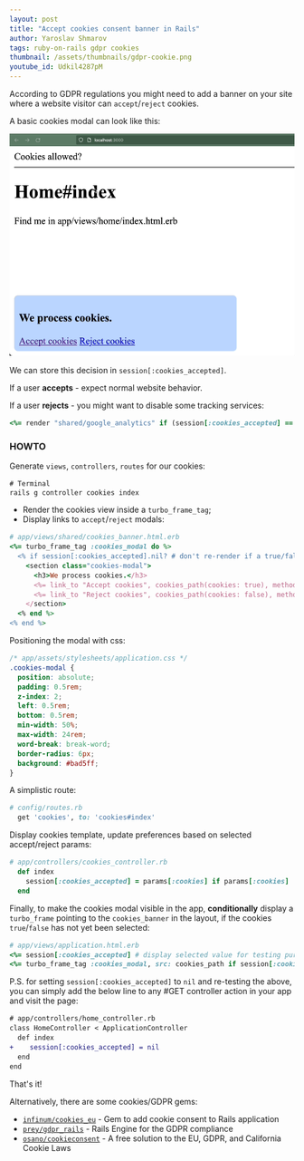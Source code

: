 ```yaml
---
layout: post
title: "Accept cookies consent banner in Rails"
author: Yaroslav Shmarov
tags: ruby-on-rails gdpr cookies
thumbnail: /assets/thumbnails/gdpr-cookie.png
youtube_id: Udkil4287pM
---
```


According to GDPR regulations you might need to add a banner on your site where a website visitor can `accept`/`reject` cookies.

A basic cookies modal can look like this:

![rails-cookies.gif](/assets/images/rails-cookies.gif)

We can store this decision in `session[:cookies_accepted]`.

If a user **accepts** - expect normal website behavior.

If a user **rejects** - you might want to disable some tracking services:

```ruby
<%= render "shared/google_analytics" if (session[:cookies_accepted] == true) %>
```

### HOWTO

Generate `views`, `controllers`, `routes` for our cookies:

```shell
# Terminal
rails g controller cookies index
```

* Render the cookies view inside a `turbo_frame_tag`;
* Display links to `accept`/`reject` modals:

```ruby
# app/views/shared/cookies_banner.html.erb
<%= turbo_frame_tag :cookies_modal do %>
  <% if session[:cookies_accepted].nil? # don't re-render if a true/false selected %>
    <section class="cookies-modal">
      <h3>We process cookies.</h3>
      <%= link_to "Accept cookies", cookies_path(cookies: true), method: :post %>
      <%= link_to "Reject cookies", cookies_path(cookies: false), method: :post %>
    </section>
  <% end %>
<% end %>
```

Positioning the modal with css:

```css
/* app/assets/stylesheets/application.css */
.cookies-modal {
  position: absolute;
  padding: 0.5rem;
  z-index: 2;
  left: 0.5rem;
  bottom: 0.5rem;
  min-width: 50%;
  max-width: 24rem;
  word-break: break-word;
  border-radius: 6px;
  background: #bad5ff;
}
```

A simplistic route:

```ruby
# config/routes.rb
  get 'cookies', to: 'cookies#index' 
```

Display cookies template, update preferences based on selected accept/reject params:

```ruby
# app/controllers/cookies_controller.rb
  def index
    session[:cookies_accepted] = params[:cookies] if params[:cookies]
  end
```

Finally, to make the cookies modal visible in the app, **conditionally** display a `turbo_frame` pointing to the `cookies_banner` in the layout, if the cookies `true`/`false` has not yet been selected:

```ruby
# app/views/application.html.erb
<%= session[:cookies_accepted] # display selected value for testing purposes %>
<%= turbo_frame_tag :cookies_modal, src: cookies_path if session[:cookies_accepted].nil? %>
```

P.S. for setting `session[:cookies_accepted]` to `nil` and re-testing the above, you can simply add the below line to any #GET controller action in your app and visit the page:

```diff
# app/controllers/home_controller.rb
class HomeController < ApplicationController
  def index
+    session[:cookies_accepted] = nil
  end
end
```

That's it!

Alternatively, there are some cookies/GDPR gems:
* [`infinum/cookies_eu`](https://github.com/infinum/cookies_eu) - Gem to add cookie consent to Rails application
* [`prey/gdpr_rails`](https://github.com/prey/gdpr_rails) - Rails Engine for the GDPR compliance 
* [`osano/cookieconsent`](https://github.com/osano/cookieconsent) - A free solution to the EU, GDPR, and California Cookie Laws

